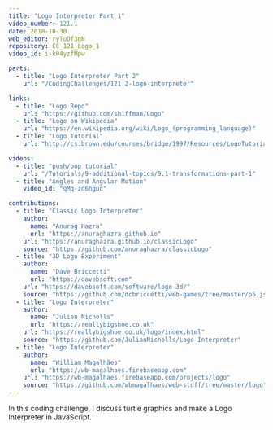 ```yaml
---
title: "Logo Interpreter Part 1"
video_number: 121.1
date: 2018-10-30
web_editor: ryTuOf3gN
repository: CC_121_Logo_1
video_id: i-k04yzfMpw

parts:
  - title: "Logo Interpreter Part 2"
    url: "/CodingChallenges/121.2-logo-interpreter"

links:
  - title: "Logo Repo"
    url: "https://github.com/shiffman/Logo"
  - title: "Logo on Wikipedia"
    url: "https://en.wikipedia.org/wiki/Logo_(programming_language)"
  - title: "Logo Tutorial"
    url: "http://cs.brown.edu/courses/bridge/1997/Resources/LogoTutorial.html"

videos:
  - title: "push/pop tutorial"
    url: "/Tutorials/9-additional-topics/9.1-transformations-part-1"
  - title: "Angles and Angular Motion"
    video_id: "qMq-zd6hguc"

contributions:
  - title: "Classic Logo Interpreter"
    author:
      name: "Anurag Hazra"
      url: "https://anuraghazra.github.io"
    url: "https://anuraghazra.github.io/classicLogo"
    source: "https://github.com/anuraghazra/classicLogo"
  - title: "3D Logo Experiment"
    author:
      name: "Dave Briccetti"
      url: "https://davebsoft.com"
    url: "https://davebsoft.com/software/logo-3d/"
    source: "https://github.com/dcbriccetti/web-games/tree/master/p5.js/logo-3d"
  - title: "Logo Interpreter"
    author:
      name: "Julian Nicholls"
      url: "https://reallybigshoe.co.uk"
    url: "https://reallybigshoe.co.uk/logo/index.html"
    source: "https://github.com/JulianNicholls/Logo-Interpreter"
  - title: "Logo Interpreter"
    author:
      name: "William Magalhães"
      url: "https://wb-magalhaes.firebaseapp.com"
    url: "https://wb-magalhaes.firebaseapp.com/projects/logo"
    source: "https://github.com/wbmagalhaes/web-stuff/tree/master/logo"
---
```


In this coding challenge, I discuss turtle graphics and make a Logo Interpreter in JavaScript.
